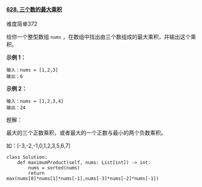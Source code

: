 #### [628. 三个数的最大乘积](https://leetcode-cn.com/problems/maximum-product-of-three-numbers/)

难度简单372

给你一个整型数组 `nums` ，在数组中找出由三个数组成的最大乘积，并输出这个乘积。

 

**示例 1：**

```
输入：nums = [1,2,3]
输出：6
```

**示例 2：**

```
输入：nums = [1,2,3,4]
输出：24
```

题解：

最大的三个正数乘积，或者最大的一个正数与最小的两个负数乘积。

如：[-3,-2,-1,0,1,2,3,5,6,7]

```
class Solution:
    def maximumProduct(self, nums: List[int]) -> int:
        nums = sorted(nums)
        return max(nums[0]*nums[1]*nums[-1],nums[-3]*nums[-2]*nums[-1])
```

